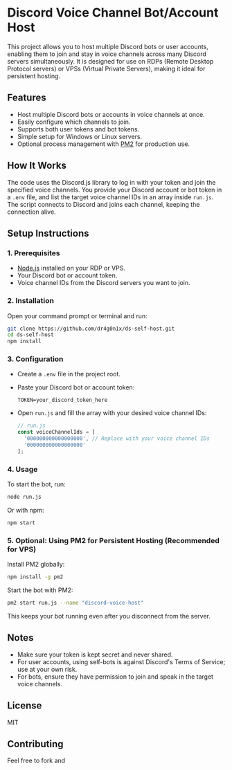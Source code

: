 # Discord Voice Channel Bot/Account Host

This project allows you to host multiple Discord bots or user accounts, enabling them to join and stay in voice channels across many Discord servers simultaneously. It is designed for use on RDPs (Remote Desktop Protocol servers) or VPSs (Virtual Private Servers), making it ideal for persistent hosting.

## Features

- Host multiple Discord bots or accounts in voice channels at once.
- Easily configure which channels to join.
- Supports both user tokens and bot tokens.
- Simple setup for Windows or Linux servers.
- Optional process management with [PM2](https://pm2.keymetrics.io/) for production use.

## How It Works

The code uses the Discord.js library to log in with your token and join the specified voice channels. You provide your Discord account or bot token in a `.env` file, and list the target voice channel IDs in an array inside `run.js`. The script connects to Discord and joins each channel, keeping the connection alive.

## Setup Instructions

### 1. Prerequisites

- [Node.js](https://nodejs.org/) installed on your RDP or VPS.
- Your Discord bot or account token.
- Voice channel IDs from the Discord servers you want to join.

### 2. Installation

Open your command prompt or terminal and run:

```sh
git clone https://github.com/dr4g0n1x/ds-self-host.git
cd ds-self-host
npm install
```

### 3. Configuration

- Create a `.env` file in the project root.
- Paste your Discord bot or account token:

  ```
  TOKEN=your_discord_token_here
  ```

- Open `run.js` and fill the array with your desired voice channel IDs:

  ```js
  // run.js
  const voiceChannelIds = [
    '000000000000000000', // Replace with your voice channel IDs
    '000000000000000000'
  ];
  ```

### 4. Usage

To start the bot, run:

```sh
node run.js
```

Or with npm:

```sh
npm start
```

### 5. Optional: Using PM2 for Persistent Hosting (Recommended for VPS)

Install PM2 globally:

```sh
npm install -g pm2
```

Start the bot with PM2:

```sh
pm2 start run.js --name "discord-voice-host"
```

This keeps your bot running even after you disconnect from the server.

## Notes

- Make sure your token is kept secret and never shared.
- For user accounts, using self-bots is against Discord's Terms of Service; use at your own risk.
- For bots, ensure they have permission to join and speak in the target voice channels.

## License

MIT

## Contributing

Feel free to fork and